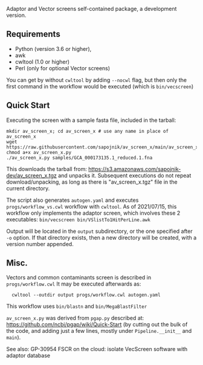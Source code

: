 Adaptor and Vector screens self-contained package, a development version.

## Requirements
- Python (version 3.6 or higher),
- awk
- cwltool (1.0 or higher)
- Perl (only for optional Vector screens)

You can get by without `cwltool` by adding `--nocwl` flag,
but then only the first command in the workflow would be executed (which is `bin/vecscreen`)

## Quick Start
Executing the screen with a sample fasta file, included in the tarball:
```
mkdir av_screen_x; cd av_screen_x # use any name in place of av_screen_x
wget https://raw.githubusercontent.com/sapojnik/av_screen_x/main/av_screen_x.py
chmod a+x av_screen_x.py
./av_screen_x.py samples/GCA_000173135.1_reduced.1.fna
```
This downloads the tarball from:
  https://s3.amazonaws.com/sapojnik-dev/av_screen_x.tgz
and unpacks it. Subsequent executions do not repeat download/unpacking,
as long as there is "av_screen_x.tgz" file in the current directory.

The script also generates `autogen.yaml` and executes `progs/workflow_vs.cwl` workflow with `cwltool`.
As of 2021/07/15, this workflow only implements the adaptor screen,
which involves these 2 executables:
  `bin/vecscreen bin/VSlistTo1HitPerLine.awk`

Output will be located in the `output` subdirectory, or the one specified after `-o` option.
If that directory exists, then a new directory will be created, with a version number appended.

## Misc.
Vectors and common contaminants screen is described in `progs/workflow.cwl`
It may be executed afterwards as:
```
  cwltool --outdir output progs/workflow.cwl autogen.yaml
```
This workflow uses `bin/blastn` and `bin/MegaBlastFilter`


`av_screen_x.py` was derived from `pgap.py` described at:
  https://github.com/ncbi/pgap/wiki/Quick-Start
(by cutting out the bulk of the code, and adding just a few lines, mostly under `Pipeline.__init__` and `main`).

See also: GP-30954 FSCR on the cloud: isolate VecScreen software with adaptor database
